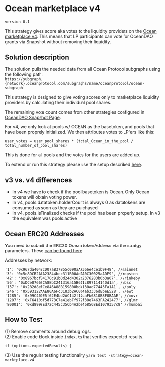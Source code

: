 # Ocean marketplace v4

```version 0.1```

This strategy gives score aka votes to the liquidity providers on the [Ocean marketplace v4](https://market.oceanprotocol.com). This means that LP participants can vote for OceanDAO grants via Snapshot without removing their liquidity.

## Solution description

The solution pulls the needed data from all Ocean Protocol subgraphs using the following path:  
```https://subgraph.{network}.oceanprotocol.com/subgraphs/name/oceanprotocol/ocean-subgraph```

This strategy is designed to give voting scores only to marketplace liquidity providers by calculating their individual pool shares. 

The remaining vote count comes from other strategies configured in [OceanDAO Snapshot Page](https://vote.oceanprotocol.com/#/).  

For v4, we only look at pools w/ OCEAN as the basetoken, and pools that have been proprely initialized. We then attributes votes to LP'ers like this:
```
user_votes = user_pool_shares * (total_Ocean_in_the_pool / total_number_of_pool_shares)
```
This is done for all pools and the votes for the users are added up.

To extend or run this strategy please use the setup described [here](https://docs.snapshot.page/strategies).

## v3 vs. v4 differences
- In v4 we have to check if the pool basetoken is Ocean. Only Ocean tokens will obtain voting power.
- In v4, pools.datatoken.holderCount is always 0 as datatokens are consumed as soon as they are purchased
- In v4, pools.isFinalized checks if the pool has been properly setup. In v3 the equivalent was pools.active

## Ocean ERC20 Addresses
You need to submit the ERC20 Ocean tokenAddress via the stratgy parameters. These [can be found here](https://github.com/oceanprotocol/contracts/blob/v4main/addresses/address.json)   

Addresses by network:
```
'1': '0x967da4048cD07aB37855c090aAF366e4ce1b9F48', //mainnet
'3': '0x5e8DCB2AfA23844bcc311B00Ad1A0C30025aADE9', //ropsten
'42': '0x8967bcf84170c91b0d24d4302c2376283b0b3a07', //rinkeby
'56': '0xDCe07662CA8EbC241316a15B611c89711414Dd1a', //bsc
'137': '0x282d8efCe846A88B159800bd4130ad77443Fa1A1', //poly
'246': '0x593122AAE80A6Fc3183b2AC0c4ab3336dEbeE528', //ewt
'1285': '0x99C409E5f62E4bd2AC142f17caFb6810B8F0BAAE', //movr
'1287': '0xF6410bf5d773C7a41ebFf972f38e7463FA242477', //glmr
'80001': '0xd8992Ed72C445c35Cb4A2be468568Ed1079357c8' //mumbai
```

## How to Test
(1) Remove comments around debug logs.  
(2) Enable code block inside `index.ts` that verifies expected results.  
```
if (options.expectedResults) {
```
(3) Use the regular testing functionality `yarn test -strategy=ocean-marktplace-v4`
